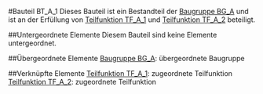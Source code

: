 #Bauteil BT_A_1
Dieses Bauteil ist ein Bestandteil der [Baugruppe BG_A](BG_A.md) und ist an der Erfüllung von [Teilfunktion TF_A_1](TF_A_1.md) und [Teilfunktion TF_A_2](TF_A_2.md) beteiligt.

##Untergeordnete Elemente
Diesem Bauteil sind keine Elemente untergeordnet.

##Übergeordnete Elemente
[Baugruppe BG_A](BG_A.md): übergeordnete Baugruppe

##Verknüpfte Elemente
[Teilfunktion TF_A_1](TF_A_1.md): zugeordnete Teilfunktion
[Teilfunktion TF_A_2](TF_A_2.md): zugeordnete Teilfunktion

